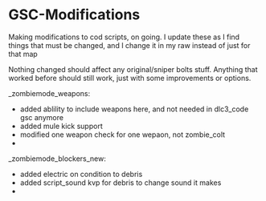 # GSC-Modifications

Making modifications to cod scripts, on going.
I update these as I find things that must be changed, and I change it in my raw instead of just for that map


Nothing changed should affect any original/sniper bolts stuff. Anything that worked before should still work, just with some improvements or options.


_zombiemode_weapons:
 - added ablility to include weapons here, and not needed in dlc3_code gsc anymore
 - added mule kick support
 - modified one weapon check for one wepaon, not zombie_colt
 - 
 
_zombiemode_blockers_new:
 - added electric on condition to debris
 - added script_sound kvp for debris to change sound it makes
 - 
 

